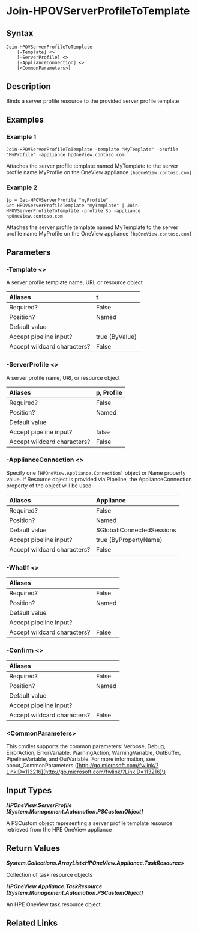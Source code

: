 ﻿---
description: Attach an existing server profile to a server profile template
---

# Join-HPOVServerProfileToTemplate

## Syntax

```text
Join-HPOVServerProfileToTemplate
    [-Template] <>
    [-ServerProfile] <>
    [-ApplianceConnection] <>
    [<CommonParameters>]
```

## Description

Binds a server profile resource to the provided server profile template

## Examples

###  Example 1 

```text
Join-HPOVServerProfileToTemplate -template "MyTemplate" -profile "MyProfile" -appliance hpOneView.contoso.com
```

Attaches the server profile template named MyTemplate to the server profile name MyProfile on the OneView appliance `[hpOneView.contoso.com]`

###  Example 2 

```text
$p = Get-HPOVServerProfile "myProfile"
Get-HPOVServerProfileTemplate "myTemplate" | Join-HPOVServerProfileToTemplate -profile $p -appliance hpOneView.contoso.com
```

Attaches the server profile template named MyTemplate to the server profile name MyProfile on the OneView appliance `[hpOneView.contoso.com]`

## Parameters

### -Template &lt;&gt;

A server profile template name, URI, or resource object

| Aliases | t |
| :--- | :--- |
| Required? | False |
| Position? | Named |
| Default value |  |
| Accept pipeline input? | true (ByValue) |
| Accept wildcard characters? | False |

### -ServerProfile &lt;&gt;

A server profile name, URI, or resource object

| Aliases | p, Profile |
| :--- | :--- |
| Required? | False |
| Position? | Named |
| Default value |  |
| Accept pipeline input? | false |
| Accept wildcard characters? | False |

### -ApplianceConnection &lt;&gt;

Specify one `[HPOneView.Appliance.Connection]` object or Name property value. If Resource object is provided via Pipeline, the ApplianceConnection property of the object will be used.

| Aliases | Appliance |
| :--- | :--- |
| Required? | False |
| Position? | Named |
| Default value | $Global:ConnectedSessions |
| Accept pipeline input? | true (ByPropertyName) |
| Accept wildcard characters? | False |

### -WhatIf &lt;&gt;



| Aliases |  |
| :--- | :--- |
| Required? | False |
| Position? | Named |
| Default value |  |
| Accept pipeline input? |  |
| Accept wildcard characters? | False |

### -Confirm &lt;&gt;



| Aliases |  |
| :--- | :--- |
| Required? | False |
| Position? | Named |
| Default value |  |
| Accept pipeline input? |  |
| Accept wildcard characters? | False |

### &lt;CommonParameters&gt;

This cmdlet supports the common parameters: Verbose, Debug, ErrorAction, ErrorVariable, WarningAction, WarningVariable, OutBuffer, PipelineVariable, and OutVariable. For more information, see about\_CommonParameters \([http://go.microsoft.com/fwlink/?LinkID=113216](http://go.microsoft.com/fwlink/?LinkID=113216)\)

## Input Types

_**HPOneView.ServerProfile [System.Management.Automation.PSCustomObject]**_

A PSCustom object representing a server profile template resource retrieved from the HPE OneView appliance

## Return Values

_**System.Collections.ArrayList<HPOneView.Appliance.TaskResource>**_

Collection of task resource objects

_**HPOneView.Appliance.TaskResource [System.Management.Automation.PSCustomObject]**_

An HPE OneView task resource object

## Related Links

